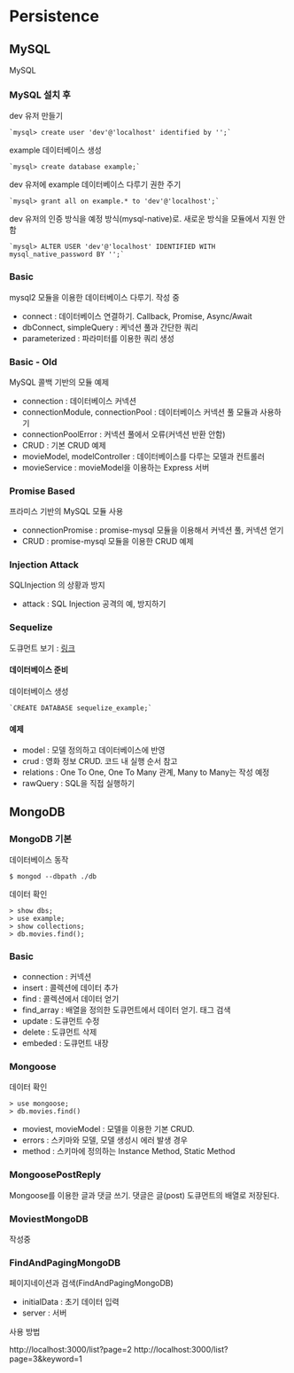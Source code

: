 # Persistence

## MySQL
MySQL

### MySQL 설치 후

dev 유저 만들기

    `mysql> create user 'dev'@'localhost' identified by '';`

example 데이터베이스 생성

    `mysql> create database example;`

dev 유저에 example 데이터베이스 다루기 권한 주기

    `mysql> grant all on example.* to 'dev'@'localhost';`

dev 유저의 인증 방식을 예정 방식(mysql-native)로. 새로운 방식을 모듈에서 지원 안함

    `mysql> ALTER USER 'dev'@'localhost' IDENTIFIED WITH mysql_native_password BY '';`



### Basic

mysql2 모듈을 이용한 데이터베이스 다루기. 작성 중

- connect : 데이터베이스 연결하기. Callback, Promise, Async/Await
- dbConnect, simpleQuery : 케넉션 풀과 간단한 쿼리
- parameterized : 파라미터를 이용한 쿼리 생성


### Basic - Old

MySQL 콜백 기반의 모듈 예제

- connection : 데이터베이스 커넥션
- connectionModule, connectionPool : 데이터베이스 커넥션 풀 모듈과 사용하기
- connectionPoolError : 커넥션 풀에서 오류(커넥션 반환 안함)
- CRUD : 기본 CRUD 예제
- movieModel, modelController : 데이터베이스를 다루는 모델과 컨트롤러
- movieService : movieModel을 이용하는 Express 서버


### Promise Based

프라미스 기반의 MySQL 모듈 사용

- connectionPromise : promise-mysql 모듈을 이용해서 커넥션 풀, 커넥션 얻기
- CRUD : promise-mysql 모듈을 이용한 CRUD 예제


### Injection Attack

SQLInjection 의 상황과 방지

- attack : SQL Injection 공격의 예, 방지하기

### Sequelize

도큐먼트 보기 : [링크](http://docs.sequelizejs.com)

#### 데이터베이스 준비

데이터베이스 생성

    `CREATE DATABASE sequelize_example;`

#### 예제

- model : 모델 정의하고 데이터베이스에 반영
- crud : 영화 정보 CRUD. 코드 내 실행 순서 참고
- relations : One To One, One To Many 관계, Many to Many는 작성 예정
- rawQuery : SQL을 직접 실행하기


## MongoDB

### MongoDB 기본

데이터베이스 동작

`$ mongod --dbpath ./db`

데이터 확인

```` 
> show dbs;
> use example;
> show collections;
> db.movies.find();
````

### Basic

- connection : 커넥션
- insert : 콜렉션에 데이터 추가
- find : 콜렉션에서 데이터 얻기
- find_array : 배열을 정의한 도큐먼트에서 데이터 얻기. 태그 검색
- update : 도큐먼트 수정
- delete : 도큐먼트 삭제
- embeded : 도큐먼트 내장


### Mongoose

데이터 확인
````
> use mongoose;
> db.movies.find()
````

- moviest, movieModel : 모델을 이용한 기본 CRUD. 
- errors : 스키마와 모델, 모델 생성시 에러 발생 경우
- method : 스키마에 정의하는 Instance Method, Static Method

### MongoosePostReply

Mongoose를 이용한 글과 댓글 쓰기. 댓글은 글(post) 도큐먼트의 배열로 저장된다.

### MoviestMongoDB

작성중


### FindAndPagingMongoDB

페이지네이션과 검색(FindAndPagingMongoDB)

- initialData : 초기 데이터 입력
- server : 서버

사용 방법

http://localhost:3000/list?page=2
http://localhost:3000/list?page=3&keyword=1
